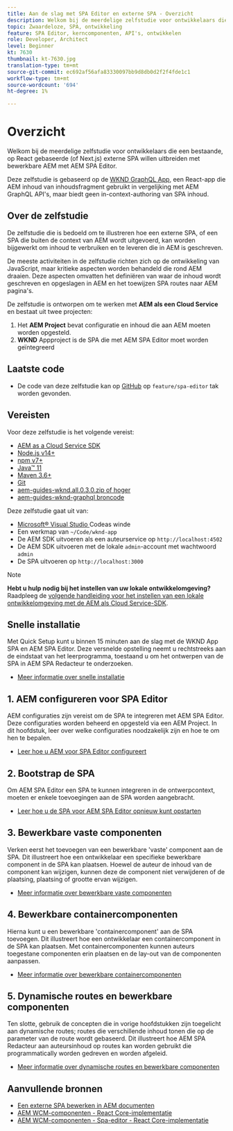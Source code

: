 ```yaml
---
title: Aan de slag met SPA Editor en externe SPA - Overzicht
description: Welkom bij de meerdelige zelfstudie voor ontwikkelaars die een bestaande externe SPA willen uitbreiden met bewerkbare AEM met AEM SPA Editor.
topic: Zwaardeloze, SPA, ontwikkeling
feature: SPA Editor, kerncomponenten, API's, ontwikkelen
role: Developer, Architect
level: Beginner
kt: 7630
thumbnail: kt-7630.jpg
translation-type: tm+mt
source-git-commit: ec692af56afa83330097bb9d8db0d2f2f4fde1c1
workflow-type: tm+mt
source-wordcount: '694'
ht-degree: 1%

---
```



# Overzicht

Welkom bij de meerdelige zelfstudie voor ontwikkelaars die een bestaande, op React gebaseerde (of Next.js) externe SPA willen uitbreiden met bewerkbare AEM met AEM SPA Editor.

Deze zelfstudie is gebaseerd op de [WKND GraphQL App](https://experienceleague.adobe.com/docs/experience-manager-learn/getting-started-with-aem-headless/graphql/overview.html), een React-app die AEM inhoud van inhoudsfragment gebruikt in vergelijking met AEM GraphQL API&#39;s, maar biedt geen in-context-authoring van SPA inhoud.

## Over de zelfstudie

De zelfstudie die is bedoeld om te illustreren hoe een externe SPA, of een SPA die buiten de context van AEM wordt uitgevoerd, kan worden bijgewerkt om inhoud te verbruiken en te leveren die in AEM is geschreven.

De meeste activiteiten in de zelfstudie richten zich op de ontwikkeling van JavaScript, maar kritieke aspecten worden behandeld die rond AEM draaien. Deze aspecten omvatten het definiëren van waar de inhoud wordt geschreven en opgeslagen in AEM en het toewijzen SPA routes naar AEM pagina&#39;s.

De zelfstudie is ontworpen om te werken met **AEM als een Cloud Service** en bestaat uit twee projecten:

1. Het __AEM Project__ bevat configuratie en inhoud die aan AEM moeten worden opgesteld.
1. __WKND__ Appproject is de SPA die met AEM SPA Editor moet worden geïntegreerd

## Laatste code

+ De code van deze zelfstudie kan op [GitHub](https://github.com/adobe/aem-guides-wknd-graphql) op `feature/spa-editor` tak worden gevonden.

## Vereisten

Voor deze zelfstudie is het volgende vereist:

+ [AEM as a Cloud Service SDK](https://experienceleague.adobe.com/docs/experience-manager-learn/cloud-service/local-development-environment-set-up/aem-runtime.html?lang=en)
+ [Node.js v14+](https://nodejs.org/en/)
+ [npm v7+](https://www.npmjs.com/)
+ [Java™ 11](https://downloads.experiencecloud.adobe.com/content/software-distribution/en/general.html)
+ [Maven 3.6+](https://maven.apache.org/)
+ [Git](https://git-scm.com/downloads)
+ [aem-guides-wknd.all.0.3.0.zip of hoger](https://github.com/adobe/aem-guides-wknd/releases)
+ [aem-guides-wknd-graphql broncode](https://github.com/adobe/aem-guides-wknd-graphql)

Deze zelfstudie gaat uit van:

+ [Microsoft® Visual Studio ](https://visualstudio.microsoft.com/) Codeas winde
+ Een werkmap van `~/Code/wknd-app`
+ De AEM SDK uitvoeren als een auteurservice op `http://localhost:4502`
+ De AEM SDK uitvoeren met de lokale `admin`-account met wachtwoord `admin`
+ De SPA uitvoeren op `http://localhost:3000`

>[!NOTE]
>
> **Hebt u hulp nodig bij het instellen van uw lokale ontwikkelomgeving?** Raadpleeg de  [volgende handleiding voor het instellen van een lokale ontwikkelomgeving met de AEM als Cloud Service-SDK](https://experienceleague.adobe.com/docs/experience-manager-learn/cloud-service/local-development-environment-set-up/overview.html).


## Snelle installatie

Met Quick Setup kunt u binnen 15 minuten aan de slag met de WKND App SPA en AEM SPA Editor. Deze versnelde opstelling neemt u rechtstreeks aan de eindstaat van het leerprogramma, toestaand u om het ontwerpen van de SPA in AEM SPA Redacteur te onderzoeken.

+ [Meer informatie over snelle installatie](./quick-setup.md)

## 1. AEM configureren voor SPA Editor

AEM configuraties zijn vereist om de SPA te integreren met AEM SPA Editor. Deze configuraties worden beheerd en opgesteld via een AEM Project. In dit hoofdstuk, leer over welke configuraties noodzakelijk zijn en hoe te om hen te bepalen.

+ [Leer hoe u AEM voor SPA Editor configureert](./aem-configure.md)

## 2. Bootstrap de SPA

Om AEM SPA Editor een SPA te kunnen integreren in de ontwerpcontext, moeten er enkele toevoegingen aan de SPA worden aangebracht.

+ [Leer hoe u de SPA voor AEM SPA Editor opnieuw kunt opstarten](./spa-bootstrap.md)

## 3. Bewerkbare vaste componenten

Verken eerst het toevoegen van een bewerkbare &#39;vaste&#39; component aan de SPA. Dit illustreert hoe een ontwikkelaar een specifieke bewerkbare component in de SPA kan plaatsen. Hoewel de auteur de inhoud van de component kan wijzigen, kunnen deze de component niet verwijderen of de plaatsing, plaatsing of grootte ervan wijzigen.

+ [Meer informatie over bewerkbare vaste componenten](./spa-fixed-component.md)

## 4. Bewerkbare containercomponenten

Hierna kunt u een bewerkbare &#39;containercomponent&#39; aan de SPA toevoegen. Dit illustreert hoe een ontwikkelaar een containercomponent in de SPA kan plaatsen. Met containercomponenten kunnen auteurs toegestane componenten erin plaatsen en de lay-out van de componenten aanpassen.

+ [Meer informatie over bewerkbare containercomponenten](./spa-container-component.md)

## 5. Dynamische routes en bewerkbare componenten

Ten slotte, gebruik de concepten die in vorige hoofdstukken zijn toegelicht aan dynamische routes; routes die verschillende inhoud tonen die op de parameter van de route wordt gebaseerd. Dit illustreert hoe AEM SPA Redacteur aan auteursinhoud op routes kan worden gebruikt die programmatically worden gedreven en worden afgeleid.

+ [Meer informatie over dynamische routes en bewerkbare componenten](./spa-dynamic-routes.md)

## Aanvullende bronnen

+ [Een externe SPA bewerken in AEM documenten](https://experienceleague.adobe.com/docs/experience-manager-cloud-service/implementing/developing/hybrid/editing-external-spa.html)
+ [AEM WCM-componenten - React Core-implementatie](https://www.npmjs.com/package/@adobe/aem-core-components-react-base)
+ [AEM WCM-componenten - Spa-editor - React Core-implementatie](https://www.npmjs.com/package/@adobe/aem-core-components-react-spa)
